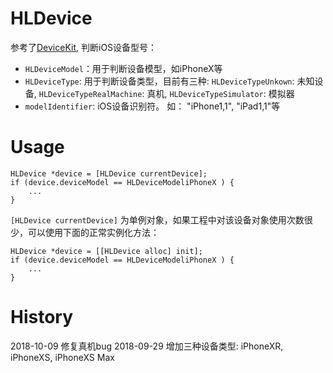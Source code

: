 # HLDevice
参考了[DeviceKit](https://github.com/dennisweissmann/DeviceKit), 判断iOS设备型号：
- `HLDeviceModel`：用于判断设备模型，如iPhoneX等
- `HLDeviceType`: 用于判断设备类型，目前有三种: `HLDeviceTypeUnkown`: 未知设备, `HLDeviceTypeRealMachine`: 真机, `HLDeviceTypeSimulator`: 模拟器
- `modelIdentifier`: iOS设备识别符。 如： "iPhone1,1", "iPad1,1"等

# Usage
```objc
HLDevice *device = [HLDevice currentDevice];
if (device.deviceModel == HLDeviceModeliPhoneX ) {
    ...
}
```

`[HLDevice currentDevice]` 为单例对象，如果工程中对该设备对象使用次数很少，可以使用下面的正常实例化方法：



```objc
HLDevice *device = [[HLDevice alloc] init];
if (device.deviceModel == HLDeviceModeliPhoneX ) {
    ...
}
```



# History
2018-10-09 修复真机bug
2018-09-29 增加三种设备类型: iPhoneXR, iPhoneXS, iPhoneXS Max


